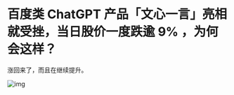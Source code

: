 # 百度类 ChatGPT 产品「文心一言」亮相就受挫，当日股价一度跌逾 9% ，为何会这样？

涨回来了，而且在继续提升。

![img](https://pic1.zhimg.com/80/v2-580c9be7ba60faae225362328b9f37ae_1440w.webp?source=1940ef5c)

